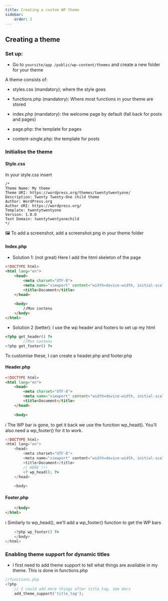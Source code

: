 ```yaml
---
title: Creating a custom WP theme
sidebar:
    order: 2
---
```


## Creating a theme

### Set up:

- Go to `yoursite/app /public/wp-content/themes` and create a new folder for your theme
 
A theme consists of:
- styles.css (mandatory); where the style goes
- functions.php (mandatory): Where most functions in your theme are stored
- index.php (mandatory): the welcome page by default (fall back for posts and pages)
  
- page.php: the template for pages
- content-single.php: the template for posts

### Initialise the theme

#### Style.css
In your style.css insert
```
/*
Theme Name: My theme
Theme URI: https://wordpress.org/themes/twentytwentyone/
Description: Twenty Twenty-One child theme
Author: WordPress.org
Author URI: https://wordpress.org/
Template: twentytwentyone
Version: 1.0.0
Text Domain: twentytwentyonechild
*/
```

🖼️ To add a screenshot, add a screenshot.png in your theme folder


#### Index.php

- Solution 1: (not great) Here I add the html skeleton of the page
```html
<!DOCTYPE html>
<html lang="en">
	<head>
		<meta charset="UTF-8">
		<meta name="viewport" content="width=device-width, initial-scale=1.0">
		<title>Document</title>
	</head>
	
	<body>
		//Mon contenu
	</body>
</html>
```

- Solution 2 (better): I use the wp header and footers to set up my html
```php
<?php get_header() ?>
		//Mon contenu
<?php get_footer() ?>
```

To customise these, I can create a header.php and footer.php

#### Header.php
```html
<!DOCTYPE html>
<html lang="en">
	<head>
		<meta charset="UTF-8">
		<meta name="viewport" content="width=device-width, initial-scale=1.0">
		<title>Document</title>
	</head>
	
	<body>
```

ℹ️ The WP bar is gone, to get it back we use the function wp_head(). You'll also need a wp_footer() for it to work.
```php
<!DOCTYPE html>
<html lang="en">
	<head>
		<meta charset="UTF-8">
		<meta name="viewport" content="width=device-width, initial-scale=1.0">
		<title>Document</title>
		// HERE !!!
		<? wp_head(); ?>
	</head>
	
	<body>
```
#### Footer.php
```html
	</body>
</html>
```

ℹ️ Similarly to wp_head(), we'll add a wp_footer() function to get the WP bars
```php
	<?php wp_footer() ?>
	</body>
</html>
```

### Enabling theme support for dynamic titles

- I first need to add theme support to tell what things are available in my theme.
  This is done in functions.php
```php
//functions.php
<?php
	// I could add more things after title_tag, see docs
	add_theme_support('title_tag');
```

